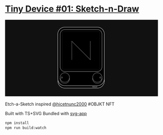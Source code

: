 # [Tiny Device #01: Sketch-n-Draw](https://www.hicetnunc.xyz/objkt/26667)

![Shake-n-Draw](etch.png)

Etch-a-Sketch inspired [@hicetnunc2000](https://twitter.com/hicetnunc2000) #OBJKT NFT

Built with TS+SVG
Bundled with [svg-app](https://github.com/neelts/svg-app)

```shell
npm install
npm run build:watch
```
